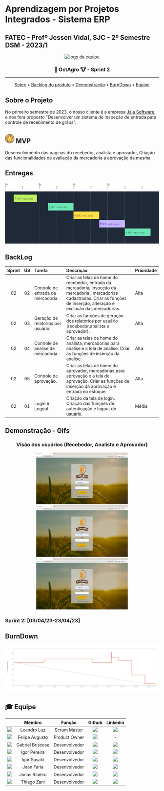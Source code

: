 # Aprendizagem por Projetos Integrados - Sistema ERP

## FATEC -  Profº Jessen Vidal, SJC - 2º Semestre DSM - 2023/1

<p align="center">
      <img src="https://i.imgur.com/PcbMkzQ.png" alt="logo da equipe" width="200">
      <h3 align="center">🌾 OctAgro 🐮 - Sprint 2</h3>
<hr>

<p align="center">
      <a href="#sobre">Sobre</a> •
      <a href="#backlog">Backlog do produto</a> •
      <a href="#demo">Demonstração</a> •
      <a href="#burndown">BurnDown</a> •
      <a href="#equipe">Equipe</a> 
</p>

## Sobre o Projeto <a id="sobre"></a>

No primeiro semestre de 2023, o nosso cliente é a empresa <a href="https://jaia.software/"> Jaia Software</a>, e nos fora proposto "Desenvolver um sistema de Inspeção de entrada para controle de recebimento de grãos".

## <img class="emoji" alt="estrela" height="30" width="30" src="../img/star.png"> MVP

<p>Desenvolvimento das paginas do recebedor, analista e aprovador, Criação das funcionalidades de avaliação da mercadoria a aprovação da mesma</p>

## Entregas

<img height="200" src="../img/timeline.png">

<h2>BackLog <a id="backlog"></a></h2>

| Sprint | US  | Tarefa                                                       | Descrição                                                   | Prioridade |
|:------:|:---:|:-------------------------------------------------------------|:------------------------------------------------------------|:-----------|
|  02    | 02  | Controle de entrada de mercadoria. | Criar as telas de home do recebedor, entrada da mercadoria, inspeção da mercadoria , mercadorias cadastradas. Criar as funções de inserção, alteração e exclusão das mercadorias. | Alta
|  02    | 03  | Geração de relatorios por usuário. | Criar as funções de geração dos relatorios por usuário (recebedor,analista e aprovador). | Alta
|  02    | 04  | Controle de analise de mercadoria. | Criar as telas de home do analista, mercadorias para analise e a tela de  analise. Criar as funções de inserção da analise. | Alta
|  02    | 05  | Controle de aprovação. | Criar as telas de home do aprovador, mercadorias para aprovação e a tela de  aprovação. Criar as funções de inserção da aprovação e entrada no estoque. | Alta
|  02    | 01  | Login e Logout. | Criação da tela de login. Criação das funções de autenticação e logout do usuário. | Média

<h2>Demonstração - Gifs<a id="demo"></a></h2>
<div align="center">
    <h3>Visão dos usuários (Recebedor, Analista e Aprovador)</h3>
    <img src="../gifs/sprint2/RecebedorSp2.gif" alt='Visão do Recebedor' width="300"/>
    <img src="../gifs/sprint2/AnalistaSp2.gif" alt='Visão do Analista' width="300"/>
    <img src="../gifs/sprint2/AprovadorSp2.gif" alt='Visão do Aprovador' width="300"/> 
</div>

<h3> Sprint 2: [03/04/23-23/04/23]</h3> 

<h2>BurnDown<a id="burndown"></a></h2>

<img src="../BurnDownSp2.png" alt='BurnDown'/>

## :mortar_board: Equipe <a id="equipe"></a>

|   | Membro                | Função        | Github                                                                                                                                                | Linkedin                                                                                                                                                                                         |
| :--: | :-------------------: | :-----------: | :---------------------------------------------------------------------------------------------------------------------------------------------------: | :----------------------------------------------------------------------------------------------------------------------------------------------------------------------------------------------: | 
| <img src="https://avatars.githubusercontent.com/u/102626497?v=4" width="50px" >| Leandro Luz         | Scrum Master  | <a href="https://github.com/l3androluz"><img src="https://img.shields.io/badge/GitHub-100000?style=for-the-badge&logo=github&logoColor=white"></a>   | <a href="https://www.linkedin.com/in/leandro-f-luz/"><img src="https://img.shields.io/badge/LinkedIn-0077B5?style=for-the-badge&logo=linkedin&logoColor=white">                                 |
| <img src="https://avatars.githubusercontent.com/u/92553766?v=4" width="50px" > | Felipe Augusto       | Product Owner | <a href="https://github.com/Yetgvg"><img src="https://img.shields.io/badge/GitHub-100000?style=for-the-badge&logo=github&logoColor=white"></a> | - |<img src="https://img.shields.io/badge/LinkedIn-0077B5?style=for-the-badge&logo=linkedin&logoColor=white"></a>                |
| <img src="https://avatars.githubusercontent.com/u/83350007?v=4" width="50px" > | Gabriel Briscese    | Desenvolvedor | <a href="https://github.com/Briscese"><img src="https://img.shields.io/badge/GitHub-100000?style=for-the-badge&logo=github&logoColor=white"></a>     | <a href="https://www.linkedin.com/in/gabriel-brosig-briscese-344a5587/"><img src="https://img.shields.io/badge/LinkedIn-0077B5?style=for-the-badge&logo=linkedin&logoColor=white"></a>                              |
| <img src="https://avatars.githubusercontent.com/u/53925016?v=4" width="50px">| Igor Pereira        | Desenvolvedor | <a href="https://github.com/igorpereira28"><img src="https://img.shields.io/badge/GitHub-100000?style=for-the-badge&logo=github&logoColor=white"></a>   | <a href="https://www.linkedin.com/in/igor-da-silva-pereira-119794159/"><img src="https://img.shields.io/badge/LinkedIn-0077B5?style=for-the-badge&logo=linkedin&logoColor=white"></a>                      |
| <img src="https://avatars.githubusercontent.com/u/111209501?v=4" width="50px"> | Igor Sasaki   | Desenvolvedor | <a href="https://github.com/IgorKenzoMS"><img src="https://img.shields.io/badge/GitHub-100000?style=for-the-badge&logo=github&logoColor=white"></a> | <a href="https://www.linkedin.com/in/igor-kenzo-miyazaki-sasaki-4782b5249/"><img src="https://img.shields.io/badge/LinkedIn-0077B5?style=for-the-badge&logo=linkedin&logoColor=white"></a> 
| <img src="https://avatars.githubusercontent.com/u/111452998?v=4" width="50px"> | Jean Faria   | Desenvolvedor | <a href="https://github.com/jeejinf"><img src="https://img.shields.io/badge/GitHub-100000?style=for-the-badge&logo=github&logoColor=white"></a> | <a href="https://www.linkedin.com/in/jean-faria-5a4b201b9/"><img src="https://img.shields.io/badge/LinkedIn-0077B5?style=for-the-badge&logo=linkedin&logoColor=white"></a> 
| <img src="https://avatars.githubusercontent.com/u/110861110?v=4" width="50px"> | Jonas Ribeiro   | Desenvolvedor | <a href="https://github.com/jonasrsribeiro"><img src="https://img.shields.io/badge/GitHub-100000?style=for-the-badge&logo=github&logoColor=white"></a> | <a href="https://www.linkedin.com/in/jonasrsribeiro/"><img src="https://img.shields.io/badge/LinkedIn-0077B5?style=for-the-badge&logo=linkedin&logoColor=white"></a> 
| <img src="https://avatars.githubusercontent.com/u/111464795?v=4" width="50px"> | Thiago Zani   | Desenvolvedor | <a href="https://github.com/zani19"><img src="https://img.shields.io/badge/GitHub-100000?style=for-the-badge&logo=github&logoColor=white"></a> | <a href="https://www.linkedin.com/in/thiago-zani-1b8503249/"><img src="https://img.shields.io/badge/LinkedIn-0077B5?style=for-the-badge&logo=linkedin&logoColor=white"></a> 

